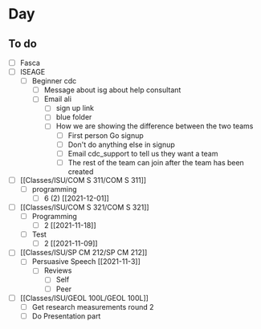 

# Day 

## To do
- [ ] Fasca
- [ ] ISEAGE
	- [ ] Beginner cdc
		- [ ] Message about isg about help consultant
		- [ ] Email ali 
			- [ ] sign up link
			- [ ] blue folder
			- [ ] How we are showing the difference between the two teams
				- [ ] First person Go signup 
				- [ ] Don't do anything else in signup
				- [ ] Email cdc_support to tell us they want a team
				- [ ] The rest of the team can join after the team has been created
- [ ] [[Classes/ISU/COM S 311/COM S 311]]
	- [ ] programming
		- [ ] 6 (2) [[2021-12-01]]
- [ ] [[Classes/ISU/COM S 321/COM S 321]]
	- [ ] Programming
		- [ ] 2 [[2021-11-18]]
	- [ ] Test
		- [ ] 2 [[2021-11-09]]
- [ ] [[Classes/ISU/SP CM 212/SP CM 212]]
	- [ ] Persuasive Speech [[2021-11-3]]
		- [ ] Reviews
			- [ ] Self
			- [ ] Peer
- [ ] [[Classes/ISU/GEOL 100L/GEOL 100L]]
	- [ ] Get research measurements round 2
	- [ ] Do Presentation part